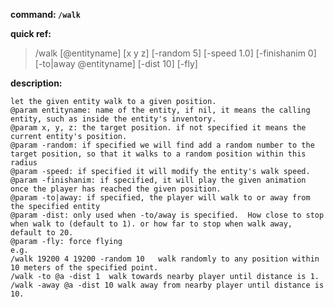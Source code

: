 <!-- BEGIN_AUTOGEN: do NOT edit in this block -->

**command: `/walk`**

**quick ref:**
> /walk [@entityname] [x y z] [-random 5] [-speed 1.0] [-finishanim 0] [-to|away @entityname] [-dist 10] [-fly]

**description:**

```
let the given entity walk to a given position. 
@param entityname: name of the entity, if nil, it means the calling entity, such as inside the entity's inventory.  
@param x, y, z: the target position. if not specified it means the current entity's position. 
@param -random: if specified we will find add a random number to the target position, so that it walks to a random position within this radius
@param -speed: if specified it will modify the entity's walk speed. 
@param -finishanim: if specified, it will play the given animation once the player has reached the given position. 
@param -to|away: if specified, the player will walk to or away from the specified entity
@param -dist: only used when -to/away is specified.  How close to stop when walk to (default to 1). or how far to stop when walk away, default to 20. 
@param -fly: force flying
e.g.
/walk 19200 4 19200 -random 10   walk randomly to any position within 10 meters of the specified point. 
/walk -to @a -dist 1  walk towards nearby player until distance is 1. 
/walk -away @a -dist 10 walk away from nearby player until distance is 10. 
```

<!-- END_AUTOGEN-->

